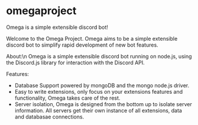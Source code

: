 # omegaproject
Omega is a simple extensible discord bot!

Welcome to the Omega Project. 
Omega aims to be a simple extensible discord bot to simplify rapid development of new bot features.

About:\n
Omega is a simple extensible discord bot running on node.js, 
using the Discord.js library for interaction with the Discord API.

Features: 
- Database Support powered by mongoDB and the mongo node.js driver.
- Easy to write extensions, only focus on your extensions features and functionality, Omega takes care of the rest.
- Server isolation, Omega is designed from the bottom up to isolate server information. All servers get their own instance
  of all extensions, data and databasae connections.

